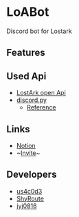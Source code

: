 # LoABot
Discord bot for Lostark

## Features

## Used Api

* [LostArk open Api](https://developer-lostark.game.onstove.com/)
* [discord.py](https://github.com/Rapptz/discord.py)
    * [Reference](https://discordpy.readthedocs.io/en/stable/api.html#)

## Links

* [Notion](https://green-parsley-8a1.notion.site/95b05327db614d909e45552c25901ca0)
* ~[Invite]()~

## Developers

* [us4c0d3](https://github.com/us4c0d3)
* [ShyRoute](https://github.com/ShyRoute)
* [jyj0816](https://github.com/jyj0816)
